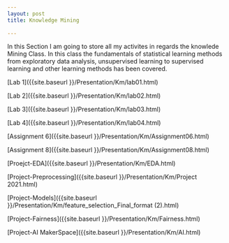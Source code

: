 ```yaml
---
layout: post
title: Knowledge Mining
 
---
```

In this Section I am going to store all my activites in regards the knowlede Mining Class. In this class the fundamentals of statistical learning methods from exploratory data analysis, unsupervised learning to supervised learning and other learning methods has been covered.


[Lab 1]({{site.baseurl }}/Presentation/Km/lab01.html)


[Lab 2]({{site.baseurl }}/Presentation/Km/lab02.html)


[Lab 3]({{site.baseurl }}/Presentation/Km/lab03.html)


[Lab 4]({{site.baseurl }}/Presentation/Km/lab04.html)


[Assignment 6]({{site.baseurl }}/Presentation/Km/Assignment06.html)


[Assignment 8]({{site.baseurl }}/Presentation/Km/Assignment08.html)


[Proejct-EDA]({{site.baseurl }}/Presentation/Km/EDA.html)


[Project-Preprocessing]({{site.baseurl }}/Presentation/Km/Project 2021.html)


[Project-Models]({{site.baseurl }}/Presentation/Km/feature_selection_Final_format (2).html)


[Project-Fairness]({{site.baseurl }}/Presentation/Km/Fairness.html)


[Project-AI MakerSpace]({{site.baseurl }}/Presentation/Km/AI.html)







